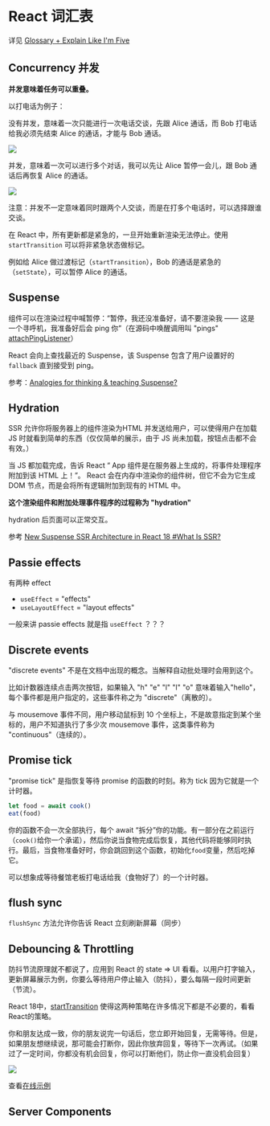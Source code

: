# React 词汇表

详见 [Glossary + Explain Like I'm Five](https://github.com/reactwg/react-18/discussions/46)

## Concurrency 并发

**并发意味着任务可以重叠。**

以打电话为例子：

没有并发，意味着一次只能进行一次电话交谈，先跟 Alice 通话，而 Bob 打电话给我必须先结束 Alice 的通话，才能与 Bob 通话。

![](http://file.wangsijie.top/blog/202202081018443.png)

并发，意味着一次可以进行多个对话，我可以先让 Alice 暂停一会儿，跟 Bob 通话后再恢复 Alice 的通话。

![](http://file.wangsijie.top/blog/202202081019915.png)

注意：并发不一定意味着同时跟两个人交谈，而是在打多个电话时，可以选择跟谁交谈。



在 React 中，所有更新都是紧急的，一旦开始重新渲染无法停止。使用 `startTransition` 可以将非紧急状态做标记。

例如给 Alice 做过渡标记（`startTransition`），Bob 的通话是紧急的（`setState`），可以暂停 Alice 的通话。



## Suspense

组件可以在渲染过程中喊暂停：“暂停，我还没准备好，请不要渲染我 —— 这是一个寻呼机，我准备好后会 ping 你”（在源码中唤醒调用叫 "pings" [attachPingListener](https://github.com/facebook/react/blob/0e100ed00fb52cfd107db1d1081ef18fe4b9167f/packages/react-reconciler/src/ReactFiberThrow.new.js#L161-L190)）

React 会向上查找最近的 Suspense，该 Suspense 包含了用户设置好的 `fallback` 直到接受到 ping。



参考：[Analogies for thinking & teaching Suspense?](https://github.com/reactwg/react-18/discussions/28)



## Hydration

SSR 允许你将服务器上的组件渲染为HTML 并发送给用户，可以使得用户在加载 JS 时就看到简单的东西（仅仅简单的展示，由于 JS 尚未加载，按钮点击都不会有效。）

当 JS 都加载完成，告诉 React “ App 组件是在服务器上生成的，将事件处理程序附加到该 HTML 上！”。 React 会在内存中渲染你的组件树，但它不会为它生成 DOM 节点，而是会将所有逻辑附加到现有的 HTML 中。

**这个渲染组件和附加处理事件程序的过程称为 "hydration"**

hydration 后页面可以正常交互。



参考 [New Suspense SSR Architecture in React 18 #What Is SSR?](https://github.com/reactwg/react-18/discussions/37)



## Passie effects

有两种 effect

- `useEffect` = "effects"
- `useLayoutEffect` = "layout effects"

一般来讲 passie effects 就是指 `useEffect` ？？？



## Discrete events

"discrete events" 不是在文档中出现的概念。当解释自动批处理时会用到这个。

比如计数器连续点击两次按钮，如果输入 "h" "e" "l" "l" "o" 意味着输入"hello"，每个事件都是用户指定的，这些事件称之为 "discrete"（离散的）。

与 mousemove 事件不同，用户移动鼠标到 10 个坐标上，不是故意指定到某个坐标的，用户不知道执行了多少次 mousemove 事件，这类事件称为 "continuous"（连续的）。



## Promise tick

"promise tick" 是指恢复等待 promise 的函数的时刻。称为 tick 因为它就是一个计时器。

```js
let food = await cook()
eat(food)
```

你的函数不会一次全部执行，每个 await “拆分”你的功能。有一部分在之前运行（`cook()`给你一个承诺），然后你说当食物完成后恢复，其他代码将能够同时执行。最后，当食物准备好时，你会跳回到这个函数，初始化`food`变量，然后吃掉它。

可以想象成等待餐馆老板打电话给我（食物好了）的一个计时器。



## flush sync

`flushSync` 方法允许你告诉 React 立刻刷新屏幕（同步）



## Debouncing & Throttling

防抖节流原理就不都说了，应用到 React 的 state => UI 看看。以用户打字输入，更新屏幕展示为例，你要么等待用户停止输入（防抖），要么每隔一段时间更新（节流）。

React 18中，[startTransition](https://github.com/reactwg/react-18/discussions/41) 使得这两种策略在许多情况下都是不必要的，看看 React的策略。

你和朋友达成一致，你的朋友说完一句话后，您立即开始回复，无需等待。但是，如果朋友想继续说，那可能会打断你，因此你放弃回复，等待下一次再试。（如果过了一定时间，你都没有机会回复，你可以打断他们，防止你一直没机会回复）

![](http://file.wangsijie.top/blog/202202081356461.png)



查看[在线示例](https://react-beta-seven.vercel.app/)





## Server Components









